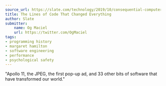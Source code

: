 ```yaml
---
source_url: https://slate.com/technology/2019/10/consequential-computer-code-software-history.html
title: The Lines of Code That Changed Everything
author: Slate
submitter:
    name: Og Maciel
    url: https://twitter.com/OgMaciel
tags:
- programming history
- margaret hamilton
- software engineering
- performance
- psychological safety
---
```


"Apollo 11, the JPEG, the first pop-up ad, and 33 other bits of software that have transformed our world." 

